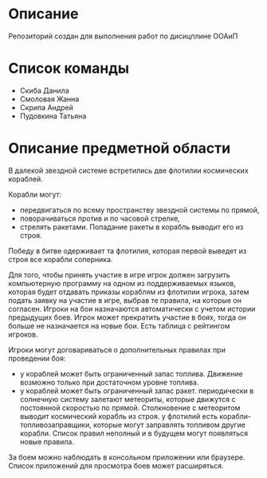 # Описание
  Репозиторий создан для выполнения работ по дисицплине ООАиП 
# Список команды
  - Скиба Данила
  - Смоловая Жанна
  - Скрипа Андрей
  - Пудовкина Татьяна
# Описание предметной области
В далекой звездной системе встретились две флотилии космических кораблей.

Корабли могут:
  * передвигаться по всему пространству звездной системы по прямой,
  * поворачиваться против и по часовой стрелке,
  * стрелять ракетами.
Попадание ракеты в корабль выводит его из строя.

Победу в битве одерживает та флотилия, которая первой выведет из строя все корабли соперника.

Для того, чтобы принять участие в игре игрок должен загрузить компьютерную программу на одном из поддерживаемых языков, которая будет отдавать приказы кораблям из флотилии игрока, затем подать заявку на участие в игре, выбрав те правила, на которые он согласен. Игроки на бои назначаются автоматически с учетом истории предыдущих боев. Игрок может прекратить участие в боях, тогда он больше не назначается на новые бои. Есть таблица с рейтингом игроков.

Игроки могут договариваться о дополнительных правилах при проведении боя:

 - у кораблей может быть ограниченный запас топлива. Движение возможно только при достаточном уровне топлива.
 - у кораблей может быть ограниченный запас ракет.
периодически в солнечную систему залетают метеориты, которые движутся с постоянной скоростью по прямой. Столкновение с метеоритом выводит космический корабль из строя.
у флотилий есть корабли-топливозаправщики, которые могут заправлять топливом другие корабли.
Список правил неполный и в будущем могут появляться новые правила.

За боем можно наблюдать в консольном приложении или браузере. Список приложений для просмотра боев может расширяться.
